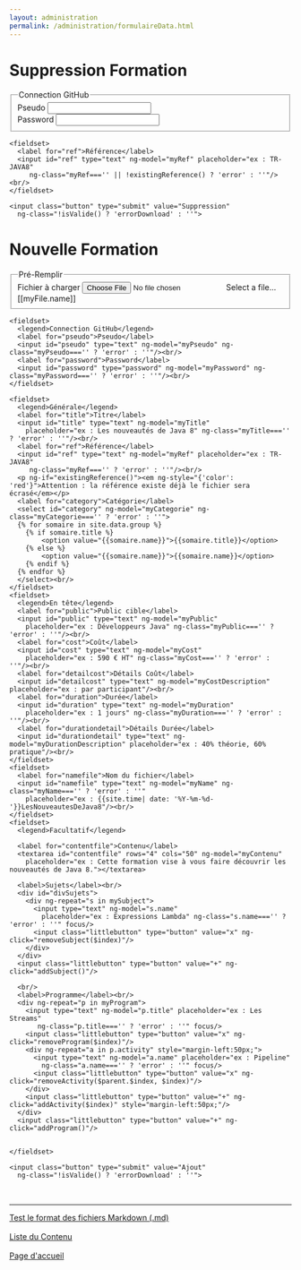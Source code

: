 ```yaml
---
layout: administration
permalink: /administration/formulaireData.html
---
```


<div class="formulaireData" ng-app="administration">
  <h1>Suppression Formation</h1>
  <form ng-submit="uploadTraining()" ng-controller="formulaireRemoveTraining">
    <fieldset>
      <legend>Connection GitHub</legend>
      <label for="pseudo">Pseudo</label>
      <input id="pseudo" type="text" ng-model="myPseudo" ng-class="myPseudo==='' ? 'error' : ''"/><br/>
      <label for="password">Password</label>
      <input id="password" type="password" ng-model="myPassword" ng-class="myPassword==='' ? 'error' : ''"/><br/>
    </fieldset>

    <fieldset>
      <label for="ref">Référence</label>
      <input id="ref" type="text" ng-model="myRef" placeholder="ex : TR-JAVA8"
         ng-class="myRef==='' || !existingReference() ? 'error' : ''"/><br/>
    </fieldset>

    <input class="button" type="submit" value="Suppression"
      ng-class="!isValide() ? 'errorDownload' : ''">
  </from>


  <h1>Nouvelle Formation</h1>
  <form ng-submit="uploadTraining()" ng-controller="formulaireTraining">
    <fieldset>
      <legend>Pré-Remplir</legend>
      <div class="input-file-container">
        <label for="my-fileTraining">Fichier à charger</label>
        <input class="input-file" id="my-fileTraining" type="file" onchange="angular.element(this).scope().setFile(this)" />
        <label ng-if="myFile.name===undefined" for="my-fileTraining"
          class="input-file-trigger">Select a file...</label>
        <label ng-if="myFile.name!==undefined" for="my-fileTraining"
          class="input-file-trigger completed">[[myFile.name]]</label>
      </div>
    </fieldset>

    <fieldset>
      <legend>Connection GitHub</legend>
      <label for="pseudo">Pseudo</label>
      <input id="pseudo" type="text" ng-model="myPseudo" ng-class="myPseudo==='' ? 'error' : ''"/><br/>
      <label for="password">Password</label>
      <input id="password" type="password" ng-model="myPassword" ng-class="myPassword==='' ? 'error' : ''"/><br/>
    </fieldset>

    <fieldset>
      <legend>Générale</legend>
      <label for="title">Titre</label>
      <input id="title" type="text" ng-model="myTitle"
        placeholder="ex : Les nouveautés de Java 8" ng-class="myTitle==='' ? 'error' : ''"/><br/>
      <label for="ref">Référence</label>
      <input id="ref" type="text" ng-model="myRef" placeholder="ex : TR-JAVA8"
         ng-class="myRef==='' ? 'error' : ''"/><br/>
      <p ng-if="existingReference()"><em ng-style="{'color': 'red'}">Attention : la référence existe déjà le fichier sera écrasé</em></p>
      <label for="category">Catégorie</label>
      <select id="category" ng-model="myCategorie" ng-class="myCategorie==='' ? 'error' : ''">
      {% for somaire in site.data.group %}
        {% if somaire.title %}
            <option value="{{somaire.name}}">{{somaire.title}}</option>
        {% else %}
            <option value="{{somaire.name}}">{{somaire.name}}</option>
        {% endif %}
      {% endfor %}
      </select><br/>
    </fieldset>
    <fieldset>
      <legend>En tête</legend>
      <label for="public">Public cible</label>
      <input id="public" type="text" ng-model="myPublic"
        placeholder="ex : Développeurs Java" ng-class="myPublic==='' ? 'error' : ''"/><br/>
      <label for="cost">Coût</label>
      <input id="cost" type="text" ng-model="myCost"
        placeholder="ex : 590 € HT" ng-class="myCost==='' ? 'error' : ''"/><br/>
      <label for="detailcost">Détails Coût</label>
      <input id="detailcost" type="text" ng-model="myCostDescription" placeholder="ex : par participant"/><br/>
      <label for="duration">Durée</label>
      <input id="duration" type="text" ng-model="myDuration"
        placeholder="ex : 1 jours" ng-class="myDuration==='' ? 'error' : ''"/><br/>
      <label for="durationdetail">Détails Durée</label>
      <input id="durationdetail" type="text" ng-model="myDurationDescription" placeholder="ex : 40% théorie, 60% pratique"/><br/>
    </fieldset>
    <fieldset>
      <label for="namefile">Nom du fichier</label>
      <input id="namefile" type="text" ng-model="myName" ng-class="myName==='' ? 'error' : ''"
        placeholder="ex : {{site.time| date: '%Y-%m-%d-'}}LesNouveautesDeJava8"/><br/>
    </fieldset>
    <fieldset>
      <legend>Facultatif</legend>

      <label for="contentfile">Contenu</label>
      <textarea id="contentfile" rows="4" cols="50" ng-model="myContenu"
        placeholder="ex : Cette formation vise à vous faire découvrir les nouveautés de Java 8."></textarea>

      <label>Sujets</label><br/>
      <div id="divSujets">
        <div ng-repeat="s in mySubject">
          <input type="text" ng-model="s.name"
            placeholder="ex : Expressions Lambda" ng-class="s.name==='' ? 'error' : ''" focus/>
          <input class="littlebutton" type="button" value="x" ng-click="removeSubject($index)"/>
        </div>
      </div>
      <input class="littlebutton" type="button" value="+" ng-click="addSubject()"/>

      <br/>
      <label>Programme</label><br/>
      <div ng-repeat="p in myProgram">
        <input type="text" ng-model="p.title" placeholder="ex : Les Streams"
           ng-class="p.title==='' ? 'error' : ''" focus/>
        <input class="littlebutton" type="button" value="x" ng-click="removeProgram($index)"/>
        <div ng-repeat="a in p.activity" style="margin-left:50px;">
          <input type="text" ng-model="a.name" placeholder="ex : Pipeline"
            ng-class="a.name==='' ? 'error' : ''" focus/>
          <input class="littlebutton" type="button" value="x" ng-click="removeActivity($parent.$index, $index)"/>
        </div>
        <input class="littlebutton" type="button" value="+" ng-click="addActivity($index)" style="margin-left:50px;"/>
      </div>
      <input class="littlebutton" type="button" value="+" ng-click="addProgram()"/>


    </fieldset>

    <input class="button" type="submit" value="Ajout"
      ng-class="!isValide() ? 'errorDownload' : ''">
  </form>

  <br/><hr/>

  <p>
    <a href="{{ '/administration/errorFormat.html' | prepend: site.baseurl }}">Test le format des fichiers Markdown (.md)</a>
    <br/>
    <br/>
    <a href="{{ '/administration/ListeContenu.html' | prepend: site.baseurl }}">Liste du Contenu</a>
    <br/>
    <br/>
    <a href="{{ site.url }}/{{ site.baseurl }}">Page d'accueil</a>
  </p>


  <script src="http://ajax.googleapis.com/ajax/libs/angularjs/1.4.9/angular.min.js"></script>
  <script src="http://ajax.googleapis.com/ajax/libs/jquery/1.8.1/jquery.min.js"></script>
  <script>
    var listRef = [
      {% for training in site.posts %}
        {
          ref: "{{ training.ref }}",
          path: "{{ training.path }}"
        },
      {% endfor %}
    ];
  </script>
  <script src="../js/formulaire.js"></script>
</div>
